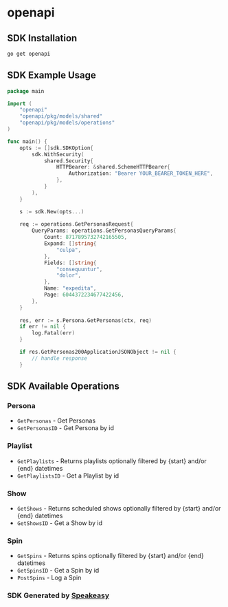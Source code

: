 # openapi

<!-- Start SDK Installation -->
## SDK Installation

```bash
go get openapi
```
<!-- End SDK Installation -->

## SDK Example Usage
<!-- Start SDK Example Usage -->
```go
package main

import (
    "openapi"
    "openapi/pkg/models/shared"
    "openapi/pkg/models/operations"
)

func main() {
    opts := []sdk.SDKOption{
        sdk.WithSecurity(
            shared.Security{
                HTTPBearer: &shared.SchemeHTTPBearer{
                    Authorization: "Bearer YOUR_BEARER_TOKEN_HERE",
                },
            }
        ),
    }

    s := sdk.New(opts...)
    
    req := operations.GetPersonasRequest{
        QueryParams: operations.GetPersonasQueryParams{
            Count: 8717895732742165505,
            Expand: []string{
                "culpa",
            },
            Fields: []string{
                "consequuntur",
                "dolor",
            },
            Name: "expedita",
            Page: 6044372234677422456,
        },
    }
    
    res, err := s.Persona.GetPersonas(ctx, req)
    if err != nil {
        log.Fatal(err)
    }

    if res.GetPersonas200ApplicationJSONObject != nil {
        // handle response
    }
```
<!-- End SDK Example Usage -->

<!-- Start SDK Available Operations -->
## SDK Available Operations

### Persona

* `GetPersonas` - Get Personas
* `GetPersonasID` - Get Persona by id

### Playlist

* `GetPlaylists` - Returns playlists optionally filtered by {start} and/or {end} datetimes
* `GetPlaylistsID` - Get a Playlist by id

### Show

* `GetShows` - Returns scheduled shows optionally filtered by {start} and/or {end} datetimes
* `GetShowsID` - Get a Show by id

### Spin

* `GetSpins` - Returns spins optionally filtered by {start} and/or {end} datetimes
* `GetSpinsID` - Get a Spin by id
* `PostSpins` - Log a Spin

<!-- End SDK Available Operations -->

### SDK Generated by [Speakeasy](https://docs.speakeasyapi.dev/docs/using-speakeasy/client-sdks)
